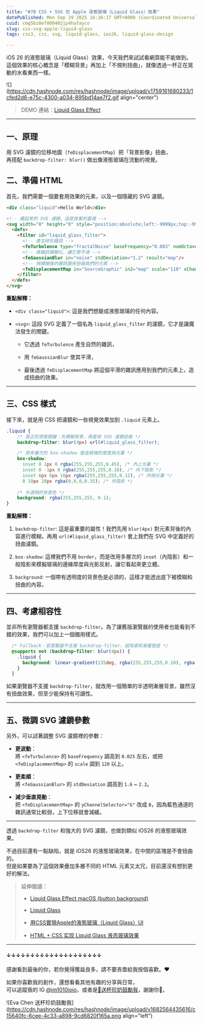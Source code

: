 ```yaml
---
title: "#78 CSS + SVG 仿 Apple 液態玻璃（Liquid Glass）效果"
datePublished: Mon Sep 29 2025 16:16:17 GMT+0000 (Coordinated Universal Time)
cuid: cmg5bz8ef000402jp4hafayco
slug: css-svg-apple-liquid-glass
tags: css3, css, svg, liquid-glass, ios26, liquid-glass-design

---
```


iOS 26 的液態玻璃（Liquid Glass）效果，今天我們來試試看網頁能不能做到。  
這個效果的核心概念是「模糊背景」再加上「不規則扭曲」，就像透過一杯正在晃動的水看東西一樣。

![](https://cdn.hashnode.com/res/hashnode/image/upload/v1759161680233/1cfed2d6-e75c-4300-a034-895bd14ae7f2.gif align="center")

> DEMO 連結：[Liquid Glass Effect](https://codepen.io/im1010ioio/pen/wBMGxGX)

---

## 一、原理

用 SVG 濾鏡的位移地圖（`feDisplacementMap`）把「背景影像」扭曲，  
再搭配 `backdrop-filter: blur()` 做出像液態玻璃在流動的視覺。

## 二、準備 HTML

首先，我們需要一個要套用效果的元素，以及一個隱藏的 SVG 濾鏡。

```html
<div class="liquid">Hello World</div>

<!-- 藏起來的 SVG 濾鏡，這是效果的靈魂 -->
<svg width="0" height="0" style="position:absolute;left:-9999px;top:-9999px">
  <defs>
    <filter id="liquid_glass_filter">
      <!-- 產生碎形雜訊 -->
      <feTurbulence type="fractalNoise" baseFrequency="0.003" numOctaves="2" seed="7" result="noise"/>
      <!-- 將雜訊模糊化，讓它更平滑 -->
      <feGaussianBlur in="noise" stdDeviation="1.2" result="map"/>
      <!-- 用模糊後的雜訊圖來扭曲我們的元素 -->
      <feDisplacementMap in="SourceGraphic" in2="map" scale="110" xChannelSelector="R" yChannelSelector="G"/>
    </filter>
  </defs>
</svg>
```

**重點解釋：**

* `<div class="liquid">`: 這是我們想變成液態玻璃的任何內容。
    
* `<svg>`: 這段 SVG 定義了一個名為 `liquid_glass_filter` 的濾鏡，它才是讓魔法發生的關鍵。
    
    * 它透過 `feTurbulence` 產生自然的雜訊，
        
    * 用 `feGaussianBlur` 使其平滑，
        
    * 最後透過 `feDisplacementMap` 將這個平滑的雜訊應用到我們的元素上，造成扭曲的效果。
        

---

## 三、CSS 樣式

接下來，就是用 CSS 把濾鏡和一些視覺效果加到 `.liquid` 元素上。

```css
.liquid {
    /* 真正的液態關鍵：先模糊背景，再套用 SVG 濾鏡扭曲 */
    backdrop-filter: blur(4px) url(#liquid_glass_filter);

    /* 用多層次的 box-shadow 營造玻璃的厚度與光暈 */
    box-shadow:
      inset 0 1px 0 rgba(255,255,255,0.45), /* 內上光暈 */
      inset 0 -1px 0 rgba(255,255,255,0.18), /* 內下陰影 */
      inset 6px 6px 16px rgba(255,255,255,0.12), /* 內側光暈 */
      0 10px 28px rgba(0,0,0,0.35); /* 外陰影 */
    
    /* 半透明的背景色 */
    background: rgba(255,255,255, 0.1);
}
```

**重點解釋：**

1. `backdrop-filter`: 這是最重要的屬性！我們先用 `blur(4px)` 對元素背後的內容進行模糊，再用 `url(#liquid_glass_filter)` 套上我們在 SVG 中定義好的扭曲濾鏡。
    
2. `box-shadow`: 這裡我們不用 `border`，而是改用多層次的 `inset`（內陰影）和一般陰影來模擬玻璃的邊緣厚度與光影反射，讓它看起來更立體。
    
3. `background`: 一個帶有透明度的背景色是必須的，這樣才能透出底下被模糊和扭曲的內容。
    

---

## 四、考慮相容性

並非所有瀏覽器都支援 `backdrop-filter`。為了讓舊版瀏覽器的使用者也能看到不錯的效果，我們可以加上一個備用樣式。

```css
  /* Fallback：若瀏覽器不支援 backdrop-filter，就用柔和漸層墊底 */
  @supports not (backdrop-filter: blur(4px)) {
    .liquid {
      background: linear-gradient(135deg, rgba(255,255,255,0.10), rgba(255,255,255,0.04));
    }
  }
```

如果瀏覽器不支援 `backdrop-filter`，就改用一個簡單的半透明漸層背景，雖然沒有扭曲效果，但至少能保持有可讀性。

---

## 五、微調 SVG 濾鏡參數

另外，可以試著調整 SVG 濾鏡裡的參數：

* **更波動**：  
    將 `<feTurbulence>` 的 `baseFrequency` 調高到 `0.025` 左右，或把 `<feDisplacementMap>` 的 `scale` 調到 `120` 以上。
    
* **更柔順**：  
    將 `<feGaussianBlur>` 的 `stdDeviation` 調高到 `1.6` ~ `2.2`。
    
* **減少垂直晃動**：  
    把 `<feDisplacementMap>` 的 `yChannelSelector="G"` 改成 `B`，因為藍色通道的雜訊通常比較弱，上下位移就會減緩。
    

---

透過 `backdrop-filter` 和強大的 SVG 濾鏡，也做到類似 iOS26 的液態玻璃效果。

不過目前還有一點缺陷，就是 iOS26 的液態玻璃效果，在中間的區塊是不會扭曲的。  
但是如果要為了這個效果疊加多層不同的 HTML 元素又太冗，目前還沒有想到更好的解法。

> 延伸閱讀：
> 
> * [Liquid Glass Effect macOS (button background)](https://codepen.io/lucasromerodb/pen/vEOWpYM)
>     
> * [Liquid Glass](https://codepen.io/Mikhail-Bespalov/pen/MYwrMNy)
>     
> * [用CSS實現Apple的液態玻璃（Liquid Glass）UI](https://aoimonotw.blogspot.com/2025/06/liquid-glass-ui.html)
>     
> * [HTML + CSS 实现 Liquid Glass 液态玻璃效果](https://juejin.cn/post/7514618352829448244)
>     

---

#### ↓↓↓↓↓↓↓↓↓↓↓↓↓↓↓↓↓↓↓↓

感謝看到最後的你，若你覺得獲益良多，請不要吝嗇給我按個喜歡。❤️

如果你喜歡我的創作，還想看看其他有趣的分享與日常，  
可以追蹤我的 IG [@im1010ioio](https://www.instagram.com/im1010ioio/)，或者是[🧋送杯珍奶鼓勵我](https://im1010ioio.bobaboba.me/)，謝謝你🥰。

![Eva Chen 送杯珍奶鼓勵我](https://cdn.hashnode.com/res/hashnode/image/upload/v1682564435616/c15640fc-6cee-4c33-a898-9cd6820f165a.png align="left")